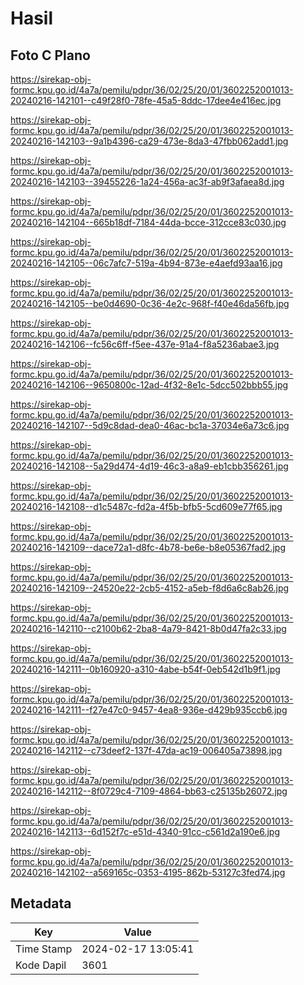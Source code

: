 # Hasil

## Foto C Plano

https://sirekap-obj-formc.kpu.go.id/4a7a/pemilu/pdpr/36/02/25/20/01/3602252001013-20240216-142101--c49f28f0-78fe-45a5-8ddc-17dee4e416ec.jpg

https://sirekap-obj-formc.kpu.go.id/4a7a/pemilu/pdpr/36/02/25/20/01/3602252001013-20240216-142103--9a1b4396-ca29-473e-8da3-47fbb062add1.jpg

https://sirekap-obj-formc.kpu.go.id/4a7a/pemilu/pdpr/36/02/25/20/01/3602252001013-20240216-142103--39455226-1a24-456a-ac3f-ab9f3afaea8d.jpg

https://sirekap-obj-formc.kpu.go.id/4a7a/pemilu/pdpr/36/02/25/20/01/3602252001013-20240216-142104--665b18df-7184-44da-bcce-312cce83c030.jpg

https://sirekap-obj-formc.kpu.go.id/4a7a/pemilu/pdpr/36/02/25/20/01/3602252001013-20240216-142105--06c7afc7-519a-4b94-873e-e4aefd93aa16.jpg

https://sirekap-obj-formc.kpu.go.id/4a7a/pemilu/pdpr/36/02/25/20/01/3602252001013-20240216-142105--be0d4690-0c36-4e2c-968f-f40e46da56fb.jpg

https://sirekap-obj-formc.kpu.go.id/4a7a/pemilu/pdpr/36/02/25/20/01/3602252001013-20240216-142106--fc56c6ff-f5ee-437e-91a4-f8a5236abae3.jpg

https://sirekap-obj-formc.kpu.go.id/4a7a/pemilu/pdpr/36/02/25/20/01/3602252001013-20240216-142106--9650800c-12ad-4f32-8e1c-5dcc502bbb55.jpg

https://sirekap-obj-formc.kpu.go.id/4a7a/pemilu/pdpr/36/02/25/20/01/3602252001013-20240216-142107--5d9c8dad-dea0-46ac-bc1a-37034e6a73c6.jpg

https://sirekap-obj-formc.kpu.go.id/4a7a/pemilu/pdpr/36/02/25/20/01/3602252001013-20240216-142108--5a29d474-4d19-46c3-a8a9-eb1cbb356261.jpg

https://sirekap-obj-formc.kpu.go.id/4a7a/pemilu/pdpr/36/02/25/20/01/3602252001013-20240216-142108--d1c5487c-fd2a-4f5b-bfb5-5cd609e77f65.jpg

https://sirekap-obj-formc.kpu.go.id/4a7a/pemilu/pdpr/36/02/25/20/01/3602252001013-20240216-142109--dace72a1-d8fc-4b78-be6e-b8e05367fad2.jpg

https://sirekap-obj-formc.kpu.go.id/4a7a/pemilu/pdpr/36/02/25/20/01/3602252001013-20240216-142109--24520e22-2cb5-4152-a5eb-f8d6a6c8ab26.jpg

https://sirekap-obj-formc.kpu.go.id/4a7a/pemilu/pdpr/36/02/25/20/01/3602252001013-20240216-142110--c2100b62-2ba8-4a79-8421-8b0d47fa2c33.jpg

https://sirekap-obj-formc.kpu.go.id/4a7a/pemilu/pdpr/36/02/25/20/01/3602252001013-20240216-142111--0b160920-a310-4abe-b54f-0eb542d1b9f1.jpg

https://sirekap-obj-formc.kpu.go.id/4a7a/pemilu/pdpr/36/02/25/20/01/3602252001013-20240216-142111--f27e47c0-9457-4ea8-936e-d429b935ccb6.jpg

https://sirekap-obj-formc.kpu.go.id/4a7a/pemilu/pdpr/36/02/25/20/01/3602252001013-20240216-142112--c73deef2-137f-47da-ac19-006405a73898.jpg

https://sirekap-obj-formc.kpu.go.id/4a7a/pemilu/pdpr/36/02/25/20/01/3602252001013-20240216-142112--8f0729c4-7109-4864-bb63-c25135b26072.jpg

https://sirekap-obj-formc.kpu.go.id/4a7a/pemilu/pdpr/36/02/25/20/01/3602252001013-20240216-142113--6d152f7c-e51d-4340-91cc-c561d2a190e6.jpg

https://sirekap-obj-formc.kpu.go.id/4a7a/pemilu/pdpr/36/02/25/20/01/3602252001013-20240216-142102--a569165c-0353-4195-862b-53127c3fed74.jpg


## Metadata

| Key        | Value               |
| ---------- | ------------------- |
| Time Stamp | 2024-02-17 13:05:41 |
| Kode Dapil | 3601                |



